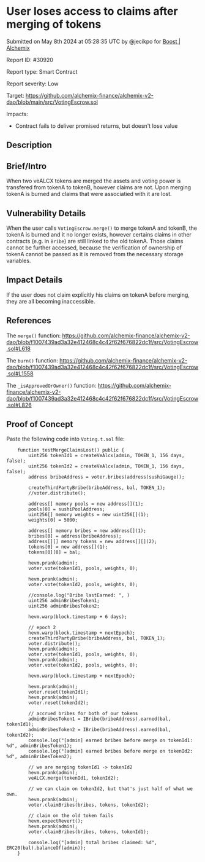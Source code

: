 
# User loses access to claims after merging of tokens

Submitted on May 8th 2024 at 05:28:35 UTC by @jecikpo for [Boost | Alchemix](https://immunefi.com/bounty/alchemix-boost/)

Report ID: #30920

Report type: Smart Contract

Report severity: Low

Target: https://github.com/alchemix-finance/alchemix-v2-dao/blob/main/src/VotingEscrow.sol

Impacts:
- Contract fails to deliver promised returns, but doesn't lose value

## Description
## Brief/Intro
When two veALCX tokens are merged the assets and voting power is transfered from tokenA to tokenB, however claims are not. Upon merging tokenA is burned and claims that were associatied with it are lost.

## Vulnerability Details
When the user calls `VotingEscrow.merge()` to merge tokenA and tokenB, the tokenA is burned and it no longer exists, however certains claims in other contracts (e.g. in `Bribe`) are still linked to the old tokenA. Those claims cannot be further accessed, because the verification of ownership of tokenA cannot be passed as it is removed from the necessary storage variables.

## Impact Details
If the user does not claim explicitly his claims on tokenA before merging, they are all becoming inaccessible.

## References
The `merge()` function:
https://github.com/alchemix-finance/alchemix-v2-dao/blob/f1007439ad3a32e412468c4c42f62f676822dc1f/src/VotingEscrow.sol#L618

The `burn()` function:
https://github.com/alchemix-finance/alchemix-v2-dao/blob/f1007439ad3a32e412468c4c42f62f676822dc1f/src/VotingEscrow.sol#L1558

The `_isApprovedOrOwner()` function:
https://github.com/alchemix-finance/alchemix-v2-dao/blob/f1007439ad3a32e412468c4c42f62f676822dc1f/src/VotingEscrow.sol#L826



## Proof of Concept
Paste the following code into `Voting.t.sol` file:
```solidity
    function testMergeClaimsLost() public {
        uint256 tokenId1 = createVeAlcx(admin, TOKEN_1, 156 days, false);
        uint256 tokenId2 = createVeAlcx(admin, TOKEN_1, 156 days, false);
        address bribeAddress = voter.bribes(address(sushiGauge));

        createThirdPartyBribe(bribeAddress, bal, TOKEN_1);
        //voter.distribute();

        address[] memory pools = new address[](1);
        pools[0] = sushiPoolAddress;
        uint256[] memory weights = new uint256[](1);
        weights[0] = 5000;

        address[] memory bribes = new address[](1);
        bribes[0] = address(bribeAddress);
        address[][] memory tokens = new address[][](2);
        tokens[0] = new address[](1);
        tokens[0][0] = bal;

        hevm.prank(admin);
        voter.vote(tokenId1, pools, weights, 0);

        hevm.prank(admin);
        voter.vote(tokenId2, pools, weights, 0);

        //console.log("Bribe lastEarned: ", )
        uint256 adminBribesToken1;
        uint256 adminBribesToken2;

        hevm.warp(block.timestamp + 6 days);

        // epoch 2
        hevm.warp(block.timestamp + nextEpoch);
        createThirdPartyBribe(bribeAddress, bal, TOKEN_1);
        voter.distribute();
        hevm.prank(admin);
        voter.vote(tokenId1, pools, weights, 0);
        hevm.prank(admin);
        voter.vote(tokenId2, pools, weights, 0);

        hevm.warp(block.timestamp + nextEpoch);

        hevm.prank(admin);
        voter.reset(tokenId1);
        hevm.prank(admin);
        voter.reset(tokenId2);

        // accrued bribes for both of our tokens
        adminBribesToken1 = IBribe(bribeAddress).earned(bal, tokenId1);
        adminBribesToken2 = IBribe(bribeAddress).earned(bal, tokenId2);
        console.log("[admin] earned bribes before merge on tokenId1: %d", adminBribesToken1);
        console.log("[admin] earned bribes before merge on tokenId2: %d", adminBribesToken2);

        // we are merging tokenId1 -> tokenId2
        hevm.prank(admin);
        veALCX.merge(tokenId1, tokenId2);

        // we can claim on tokenId2, but that's just half of what we own.
        hevm.prank(admin);
        voter.claimBribes(bribes, tokens, tokenId2);

        // claim on the old token fails
        hevm.expectRevert();
        hevm.prank(admin);
        voter.claimBribes(bribes, tokens, tokenId1);

        console.log("[admin] total bribes claimed: %d", ERC20(bal).balanceOf(admin));
    }
```